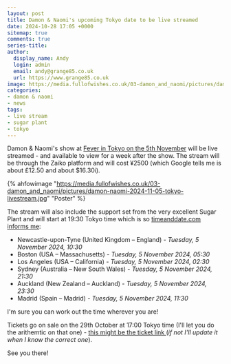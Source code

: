 ```yaml
---
layout: post
title: Damon & Naomi's upcoming Tokyo date to be live streamed
date: 2024-10-28 17:05 +0000
sitemap: true
comments: true
series-title:
author:
  display_name: Andy
  login: admin
  email: andy@grange85.co.uk
  url: https://www.grange85.co.uk
image: https://media.fullofwishes.co.uk/03-damon_and_naomi/pictures/damon-naomi-2024-11-05-tokyo-livestream.jpg
categories:
- damon & naomi
- news
tags:
- live stream
- sugar plant
- tokyo
---
```

Damon & Naomi's show at [Fever in Tokyo on the 5th November](/database/damon-and-naomi/shows/damon-and-naomi-2024-11-05-fever-shindaita-bldg-setagaya-tokyo-japan/) will be live streamed - and available to view for a week after the show. The stream will be through the Zaiko platform and will cost &yen;2500 (which Google tells me is about &pound;12.50 and about $16.30i).

{% ahfowimage "https://media.fullofwishes.co.uk/03-damon_and_naomi/pictures/damon-naomi-2024-11-05-tokyo-livestream.jpg" "Poster" %}

The stream will also include the support set from the very excellent Sugar Plant and will start at 19:30 Tokyo time which is so [timeanddate.com informs me](https://www.timeanddate.com/worldclock/meetingdetails.html?year=2024&month=11&day=5&hour=10&min=30&sec=0&p1=248&p2=1327&p3=43&p4=137&p5=240&p6=22&p7=141&iv=1800):

 - Newcastle-upon-Tyne (United Kingdom – England) - _Tuesday, 5 November 2024, 10:30_
 - Boston (USA – Massachusetts) - _Tuesday, 5 November 2024, 05:30_
 - Los Angeles (USA – California) - _Tuesday, 5 November 2024, 02:30_
 - Sydney (Australia – New South Wales) - _Tuesday, 5 November 2024, 21:30_
 - Auckland (New Zealand – Auckland) - _Tuesday, 5 November 2024, 23:30_
 - Madrid (Spain – Madrid) - _Tuesday, 5 November 2024, 11:30_

I'm sure you can work out the time wherever you are! 

Tickets go on sale on the 29th October at 17:00 Tokyo time (I'll let you do the arithemtic on that one) - [this might be the ticket link ](https://fever.zaiko.io/item/367311) (_if not I'll update it when I know the correct one_).

See you there!
